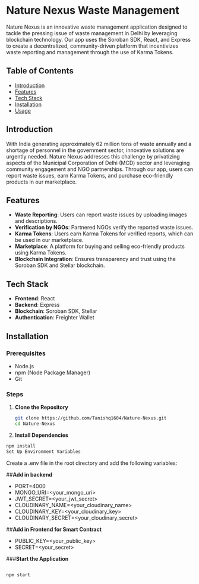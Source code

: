 # **Nature Nexus Waste Management**

Nature Nexus is an innovative waste management application designed to tackle the pressing issue of waste management in Delhi by leveraging blockchain technology. Our app uses the Soroban SDK, React, and Express to create a decentralized, community-driven platform that incentivizes waste reporting and management through the use of Karma Tokens.

## **Table of Contents**

- [Introduction](#introduction)
- [Features](#features)
- [Tech Stack](#tech-stack)
- [Installation](#installation)
- [Usage](#usage)



## **Introduction**

With India generating approximately 62 million tons of waste annually and a shortage of personnel in the government sector, innovative solutions are urgently needed. Nature Nexus addresses this challenge by privatizing aspects of the Municipal Corporation of Delhi (MCD) sector and leveraging community engagement and NGO partnerships. Through our app, users can report waste issues, earn Karma Tokens, and purchase eco-friendly products in our marketplace.

## **Features**

- **Waste Reporting**: Users can report waste issues by uploading images and descriptions.
- **Verification by NGOs**: Partnered NGOs verify the reported waste issues.
- **Karma Tokens**: Users earn Karma Tokens for verified reports, which can be used in our marketplace.
- **Marketplace**: A platform for buying and selling eco-friendly products using Karma Tokens.
- **Blockchain Integration**: Ensures transparency and trust using the Soroban SDK and Stellar blockchain.

## **Tech Stack**

- **Frontend**: React
- **Backend**: Express
- **Blockchain**: Soroban SDK, Stellar
- **Authentication**: Freighter Wallet

## **Installation**

### **Prerequisites**

- Node.js
- npm (Node Package Manager)
- Git

### **Steps**

1. **Clone the Repository**

   ```bash
   git clone https://github.com/Tanishq1604/Nature-Nexus.git
   cd Nature-Nexus


2. **Install Dependencies**

```bash
npm install
Set Up Environment Variables

```

Create a .env file in the root directory and add the following variables:

##**Add in backend**
- PORT=4000
- MONGO_URI=<your_mongo_uri>
- JWT_SECRET=<your_jwt_secret>
- CLOUDINARY_NAME=<your_cloudinary_name>
- CLOUDINARY_KEY=<your_cloudinary_key>
- CLOUDINARY_SECRET=<your_cloudinary_secret>

##**Add in Frontend for Smart Contract**
- PUBLIC_KEY=<your_public_key>
- SECRET=<your_secret>


###**Start the Application**

```bash

npm start
   ```
